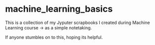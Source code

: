 # machine_learning_basics

This is a collection of my Jyputer scrapbooks I created during Machine Learning course -> as a simple notetaking. 

If anyone stumbles on to this, hoping its helpful. 
